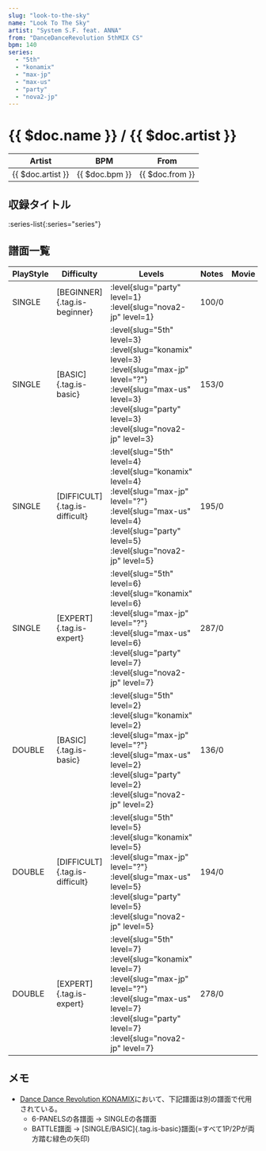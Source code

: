 ```yaml
---
slug: "look-to-the-sky"
name: "Look To The Sky"
artist: "System S.F. feat. ANNA"
from: "DanceDanceRevolution 5thMIX CS"
bpm: 140
series:
  - "5th"
  - "konamix"
  - "max-jp"
  - "max-us"
  - "party"
  - "nova2-jp"
---
```


# {{ $doc.name }} / {{ $doc.artist }}

|Artist|BPM|From|
|------|---|----|
|{{ $doc.artist }}|{{ $doc.bpm }}|{{ $doc.from }}|

## 収録タイトル

:series-list{:series="series"}

## 譜面一覧

|PlayStyle|Difficulty|Levels|Notes|Movie|
|---------|----------|------|-----|-----|
|SINGLE|[BEGINNER]{.tag.is-beginner}|<div class="field is-grouped is-grouped-multiline"> :level{slug="party" level=1} :level{slug="nova2-jp" level=1}</div>|100/0||
|SINGLE|[BASIC]{.tag.is-basic}|<div class="field is-grouped is-grouped-multiline"> :level{slug="5th" level=3} :level{slug="konamix" level=3} :level{slug="max-jp" level="?"} :level{slug="max-us" level=3} :level{slug="party" level=3} :level{slug="nova2-jp" level=3}</div>|153/0||
|SINGLE|[DIFFICULT]{.tag.is-difficult}|<div class="field is-grouped is-grouped-multiline"> :level{slug="5th" level=4} :level{slug="konamix" level=4} :level{slug="max-jp" level="?"} :level{slug="max-us" level=4} :level{slug="party" level=5} :level{slug="nova2-jp" level=5}</div>|195/0||
|SINGLE|[EXPERT]{.tag.is-expert}|<div class="field is-grouped is-grouped-multiline"> :level{slug="5th" level=6} :level{slug="konamix" level=6} :level{slug="max-jp" level="?"} :level{slug="max-us" level=6} :level{slug="party" level=7} :level{slug="nova2-jp" level=7}</div>|287/0||
|DOUBLE|[BASIC]{.tag.is-basic}|<div class="field is-grouped is-grouped-multiline"> :level{slug="5th" level=2} :level{slug="konamix" level=2} :level{slug="max-jp" level="?"} :level{slug="max-us" level=2} :level{slug="party" level=2} :level{slug="nova2-jp" level=2}</div>|136/0||
|DOUBLE|[DIFFICULT]{.tag.is-difficult}|<div class="field is-grouped is-grouped-multiline"> :level{slug="5th" level=5} :level{slug="konamix" level=5} :level{slug="max-jp" level="?"} :level{slug="max-us" level=5} :level{slug="party" level=5} :level{slug="nova2-jp" level=5}</div>|194/0||
|DOUBLE|[EXPERT]{.tag.is-expert}|<div class="field is-grouped is-grouped-multiline"> :level{slug="5th" level=7} :level{slug="konamix" level=7} :level{slug="max-jp" level="?"} :level{slug="max-us" level=7} :level{slug="party" level=7} :level{slug="nova2-jp" level=7}</div>|278/0||

## メモ

- [Dance Dance Revolution KONAMIX](/series/konamix)において、下記譜面は別の譜面で代用されている。
  - 6-PANELSの各譜面 → SINGLEの各譜面
  - BATTLE譜面 → [SINGLE/BASIC]{.tag.is-basic}譜面(=すべて1P/2Pが両方踏む緑色の矢印)
